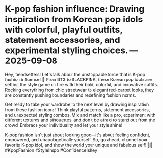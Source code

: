 # K-pop fashion influence: Drawing inspiration from Korean pop idols with colorful, playful outfits, statement accessories, and experimental styling choices. — 2025-09-08

Hey, trendsetters! Let's talk about the unstoppable force that is K-pop fashion influence! 🌟 From BTS to BLACKPINK, these Korean pop idols are setting the style game on fire with their bold, colorful, and innovative outfits. Rocking everything from chic streetwear to elegant red-carpet looks, they are constantly pushing boundaries and redefining fashion norms. 

Get ready to take your wardrobe to the next level by drawing inspiration from these fashion icons! Think playful patterns, statement accessories, and unexpected styling combos. Mix and match like a pro, experiment with different textures and silhouettes, and don't be afraid to stand out from the crowd. Embrace your individuality and let your style shine! 

K-pop fashion isn't just about looking good—it's about feeling confident, empowered, and unapologetically yourself. So, go ahead, channel your favorite K-pop idol, and show the world your unique and fabulous self! 💃🔥 #KpopFashion #StyleInspo #ConfidenceIsKey